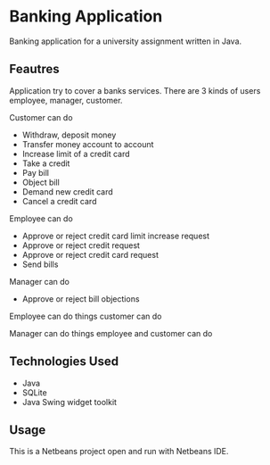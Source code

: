 # Banking Application
Banking application for a university assignment written in Java.

## Feautres
Application try to cover a banks services. There are 3 kinds of users employee, manager, customer.

Customer can do
  - Withdraw, deposit money
  - Transfer money account to account
  - Increase limit of a credit card
  - Take a credit
  - Pay bill
  - Object bill
  - Demand new credit card
  - Cancel a credit card
  
Employee can do
- Approve or reject credit card limit increase request
- Approve or reject credit request
- Approve or reject credit card request
- Send bills

Manager can do
- Approve or reject bill objections

Employee can do things customer can do

Manager can do things employee and customer can do
  
## Technologies Used
- Java
- SQLite
- Java Swing widget toolkit

## Usage
This is a Netbeans project open and run with Netbeans IDE.

